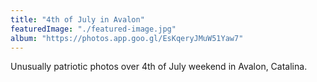```yaml
---
title: "4th of July in Avalon"
featuredImage: "./featured-image.jpg"
album: "https://photos.app.goo.gl/EsKqeryJMuW51Yaw7"
---
```

Unusually patriotic photos over 4th of July weekend in Avalon, Catalina.
